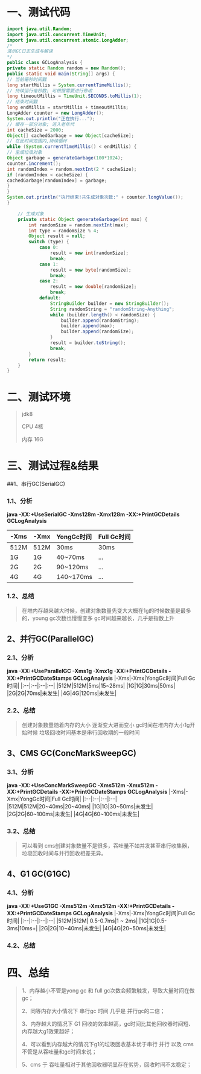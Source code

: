# 一、测试代码
```java
import java.util.Random;
import java.util.concurrent.TimeUnit;
import java.util.concurrent.atomic.LongAdder;
/*
演示GC日志生成与解读
*/
public class GCLogAnalysis {
private static Random random = new Random();
public static void main(String[] args) {
// 当前毫秒时间戳
long startMillis = System.currentTimeMillis();
// 持续运行毫秒数; 可根据需要进行修改
long timeoutMillis = TimeUnit.SECONDS.toMillis(1);
// 结束时间戳
long endMillis = startMillis + timeoutMillis;
LongAdder counter = new LongAdder();
System.out.println("正在执行...");
// 缓存一部分对象; 进入老年代
int cacheSize = 2000;
Object[] cachedGarbage = new Object[cacheSize];
// 在此时间范围内,持续循环
while (System.currentTimeMillis() < endMillis) {
// 生成垃圾对象
Object garbage = generateGarbage(100*1024);
counter.increment();
int randomIndex = random.nextInt(2 * cacheSize);
if (randomIndex < cacheSize) {
cachedGarbage[randomIndex] = garbage;
}
}
System.out.println("执行结束!共生成对象次数:" + counter.longValue());
}

    // 生成对象
    private static Object generateGarbage(int max) {
        int randomSize = random.nextInt(max);
        int type = randomSize % 4;
        Object result = null;
        switch (type) {
            case 0:
                result = new int[randomSize];
                break;
            case 1:
                result = new byte[randomSize];
                break;
            case 2:
                result = new double[randomSize];
                break;
            default:
                StringBuilder builder = new StringBuilder();
                String randomString = "randomString-Anything";
                while (builder.length() < randomSize) {
                    builder.append(randomString);
                    builder.append(max);
                    builder.append(randomSize);
                }
                result = builder.toString();
                break;
        }
        return result;
    }
}
```

# 二、测试环境
> jdk8
> 
> CPU 4核
> 
> 内存 16G

# 三、测试过程&结果

##1、串行GC(SerialGC)
### 1.1、分析
**java -XX:+UseSerialGC -Xms128m -Xmx128m -XX:+PrintGCDetails GCLogAnalysis**

|-Xms|-Xmx|YongGc时间|Full Gc时间|
|:--|:--|:--|:--|
|512M|512M|30ms|30ms|
|1G|1G|40~70ms|...|
|2G|2G|90~120ms|...|
|4G|4G|140~170ms|...|

### 1.2、总结
> 在堆内存越来越大时候，创建对象数量先变大大概在1g的时候数量是最多的，young gc次数也慢慢变多
gc时间越来越长，几乎是指数上升

## 2、并行GC(ParallelGC)
### 2.1、分析
**java -XX:+UseParallelGC -Xms1g -Xmx1g  -XX:+PrintGCDetails -XX:+PrintGCDateStamps GCLogAnalysis**
|-Xms|-Xmx|YongGc时间|Full Gc时间|
|:--|:--|:--|:--|
|512M|512M|5ms|15~28ms|
|1G|1G|30ms|50ms|
|2G|2G|70ms|未发生|
|4G|4G|120ms|未发生|
### 2.2、总结
>创建对象数量随着内存的大小 逐渐变大进而变小
gc时间在堆内存大小1g开始时候 垃圾回收时间基本是串行回收期的一般时间


## 3、CMS GC(ConcMarkSweepGC)
### 3.1、分析

**java -XX:+UseConcMarkSweepGC -Xms512m -Xmx512m -XX:+PrintGCDetails -XX:+PrintGCDateStamps GCLogAnalysis**
|-Xms|-Xmx|YongGc时间|Full Gc时间|
|:--|:--|:--|:--|
|512M|512M|20~40ms|20~40ms|
|1G|1G|30~50ms|未发生|
|2G|2G|60~100ms|未发生|
|4G|4G|60~100ms|未发生|
### 3.2、总结
>可以看到 cms创建对象数量不是很多，吞吐量不如并发甚至串行收集器，垃圾回收时间与并行回收相差无异。

## 4、G1 GC(G1GC)
### 4.1、分析

**java -XX:+UseG1GC -Xms512m -Xmx512m -XX:+PrintGCDetails -XX:+PrintGCDateStamps GCLogAnalysis**
|-Xms|-Xmx|YongGc时间|Full Gc时间|
|:--|:--|:--|:--|
|512M|512M| 0.5-0.7ms|1 ~ 2ms|
|1G|1G|0.5-3ms|10ms+|
|2G|2G|10~40ms|未发生|
|4G|4G|20~50ms|未发生|
### 4.2、总结

# 四、总结
>1、内存越小不管是yong gc 和 full gc次数会频繁触发，导致大量时间在做gc；
> 
>2、同等内存大小情况下 串行gc 时间 几乎是 并行gc的二倍；
> 
>3、内存越大的情况下 G1 回收的效率越高，gc时间比其他回收器时间短、内存越大g1效果越好；
> 
>4、可以看到内存越大的情况下g1的垃圾回收基本优于串行 并行 以及 cms 不管是从吞吐量和gc时间来说；
> 
>5、cms 于 吞吐量相对于其他回收器明显存在劣势，回收时间不太稳定；
